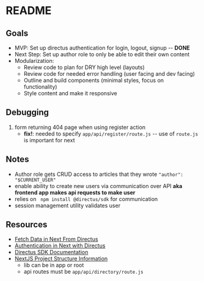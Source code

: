 # README

## Goals

- MVP: Set up directus authentication for login, logout, signup -- **DONE**
- Next Step: Set up author role to only be able to edit their own content
- Modularization:
  - Review code to plan for DRY high level (layouts)
  - Review code for needed error handling (user facing and dev facing)
  - Outline and build components (minimal styles, focus on functionality)
  - Style content and make it responsive

## Debugging

1. form returning 404 page when using register action
   - **fix!**: needed to specify `app/api/register/route.js` -- use of `route.js` is important for next

## Notes

- Author role gets CRUD access to articles that they wrote `"author": "$CURRENT_USER"`
- enable ability to create new users via communication over API **aka frontend app makes api requests to make user**
- relies on ` npm install @directus/sdk` for communication
- session management utility validates user

## Resources

- [Fetch Data in Next From Directus](https://directus.io/docs/tutorials/getting-started/fetch-data-from-directus-with-nextjs)
- [Authentication in Next with Directus](https://directus.io/docs/tutorials/getting-started/using-authentication-in-next-js)
- [Directus SDK Documentation](https://directus.io/docs/guides/connect/sdk)
- [NextJS Project Structure Information](https://nextjs.org/docs/app/getting-started/project-structure)
  - lib can be in app or root
  - api routes must be `app/api/directory/route.js`
